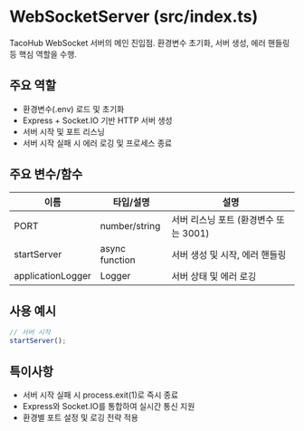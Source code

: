 # WebSocketServer (src/index.ts)

TacoHub WebSocket 서버의 메인 진입점. 환경변수 초기화, 서버 생성, 에러 핸들링 등 핵심 역할을 수행.

## 주요 역할
- 환경변수(.env) 로드 및 초기화
- Express + Socket.IO 기반 HTTP 서버 생성
- 서버 시작 및 포트 리스닝
- 서버 시작 실패 시 에러 로깅 및 프로세스 종료

## 주요 변수/함수
| 이름           | 타입/설명                  | 설명                                  |
|----------------|---------------------------|---------------------------------------|
| PORT           | number/string              | 서버 리스닝 포트 (환경변수 또는 3001) |
| startServer    | async function             | 서버 생성 및 시작, 에러 핸들링        |
| applicationLogger | Logger                   | 서버 상태 및 에러 로깅                |

## 사용 예시
```typescript
// 서버 시작
startServer();
```

## 특이사항
- 서버 시작 실패 시 process.exit(1)로 즉시 종료
- Express와 Socket.IO를 통합하여 실시간 통신 지원
- 환경별 포트 설정 및 로깅 전략 적용

